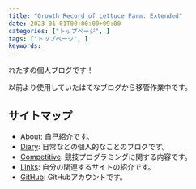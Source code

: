 ```yaml
---
title: "Growth Record of Lettuce Farm: Extended"
date: 2023-01-01T00:00:00+09:00
categories: ["トップページ", ]
tags: ["トップページ", ]
keywords:
---
```


れたすの個人ブログです！

以前より使用していたはてなブログから移管作業中です。

<!--more-->

## サイトマップ

- [About](/about): 自己紹介です。
- [Diary](/diary): 日常などの個人的なことのブログです。
- [Competitive](/cp): 競技プログラミングに関する内容です。
- [Links](/links): 自分の関連するサイトの紹介です。
- [GitHub](https://github.com/fairy-lettuce): GitHubアカウントです。

